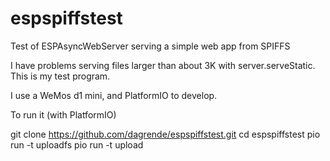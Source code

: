 # espspiffstest
Test of ESPAsyncWebServer serving a simple web app from SPIFFS

I have problems serving files larger than about 3K with server.serveStatic. This is my test program.

I use a WeMos d1 mini, and PlatformIO to develop.

To run it (with PlatformIO)

git clone https://github.com/dagrende/espspiffstest.git
cd espspiffstest
pio run -t uploadfs
pio run -t upload


